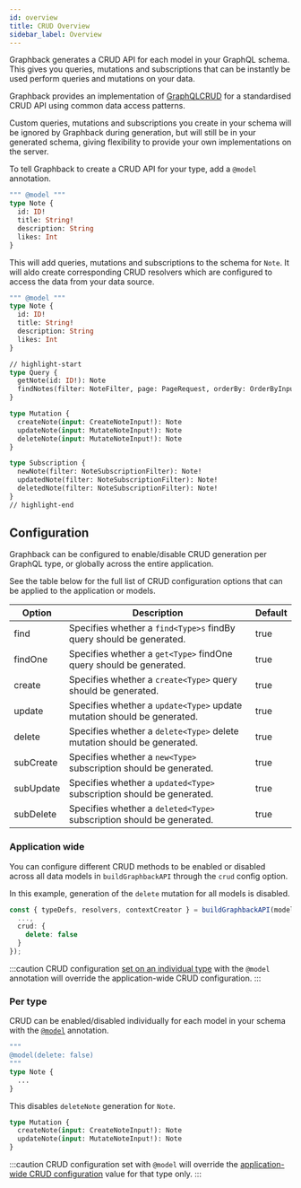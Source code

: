 ```yaml
---
id: overview
title: CRUD Overview
sidebar_label: Overview
---
```


Graphback generates a CRUD API for each model in your GraphQL schema. This gives you queries, mutations and subscriptions that can be instantly be used perform queries and mutations on your data.

Graphback provides an implementation of [GraphQLCRUD](https://graphqlcrud.org) for a standardised CRUD API using common data access patterns.

Custom queries, mutations and subscriptions you create in your schema will be ignored by Graphback during generation, but will still be in your generated schema, giving flexibility to provide your own implementations on the server.

To tell Graphback to create a CRUD API for your type, add a `@model` annotation.

```graphql
""" @model """
type Note {
  id: ID!
  title: String!
  description: String
  likes: Int
}
```

This will add queries, mutations and subscriptions to the schema for `Note`. It will aldo create corresponding CRUD resolvers which are configured to access the data from your data source.

```graphql
""" @model """
type Note {
  id: ID!
  title: String!
  description: String
  likes: Int
}

// highlight-start
type Query {
  getNote(id: ID!): Note
  findNotes(filter: NoteFilter, page: PageRequest, orderBy: OrderByInput): NoteResultList!
}

type Mutation {
  createNote(input: CreateNoteInput!): Note
  updateNote(input: MutateNoteInput!): Note
  deleteNote(input: MutateNoteInput!): Note
}

type Subscription {
  newNote(filter: NoteSubscriptionFilter): Note!
  updatedNote(filter: NoteSubscriptionFilter): Note!
  deletedNote(filter: NoteSubscriptionFilter): Note!
}
// highlight-end
```

## Configuration

Graphback can be configured to enable/disable CRUD generation per GraphQL type, or globally across the entire application.

See the table below for the full list of CRUD configuration options that can be applied to the application or models.

| Option    	| Description                                                             	| Default 	|
|-----------	|-------------------------------------------------------------------------	|---------	|
| find      	| Specifies whether a `find<Type>s` findBy query should be generated.     	| true    	|
| findOne   	| Specifies whether a `get<Type>` findOne query should be generated.      	| true    	|
| create    	| Specifies whether a `create<Type>` query should be generated.           	| true    	|
| update    	| Specifies whether a `update<Type>` update mutation should be generated. 	| true    	|
| delete    	| Specifies whether a `delete<Type>` delete mutation should be generated. 	| true    	|
| subCreate 	| Specifies whether a `new<Type>` subscription should be generated.       	| true    	|
| subUpdate 	| Specifies whether a `updated<Type>` subscription should be generated.    	| true    	|
| subDelete 	| Specifies whether a `deleted<Type>` subscription should be generated.    	| true    	|

### Application wide

You can configure different CRUD methods to be enabled or disabled across all data models in `buildGraphbackAPI` through the `crud` config option.

In this example, generation of the `delete` mutation for all models is disabled.

```ts
const { typeDefs, resolvers, contextCreator } = buildGraphbackAPI(modelDefs, {
  ...,
  crud: {
    delete: false
  }
});
```

:::caution
CRUD configuration [set on an individual type](#per-type) with the `@model` annotation will override the application-wide CRUD configuration.
:::

### Per type

CRUD can be enabled/disabled individually for each model in your schema with the [`@model`](../model/annotations) annotation.

```graphql
""" 
@model(delete: false)
"""
type Note {
  ...
}
```

This disables `deleteNote` generation for `Note`.

```graphql
type Mutation {
  createNote(input: CreateNoteInput!): Note
  updateNote(input: MutateNoteInput!): Note
}
```

:::caution
CRUD configuration set with `@model` will override the [application-wide CRUD configuration](#application-wide) value for that type only.
:::